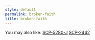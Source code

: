 ```yaml
---
style: default
permalink: broken-faith
title: broken-faith
---
```

You may also like:
[SCP-5280-J](http://scp-wiki.net/scp-5280-j)
[SCP-2442](http://scp-wiki.net/scp-2442)